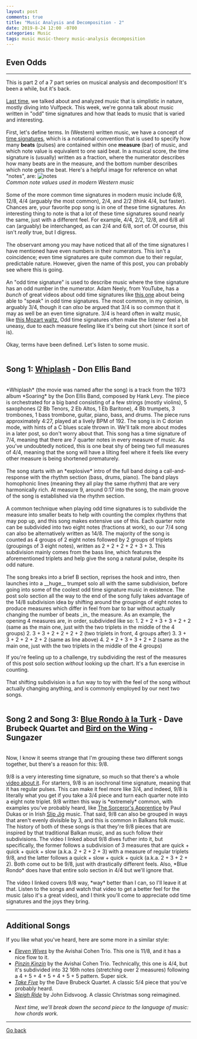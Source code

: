 ```yaml
---
layout: post
comments: true
title: "Music Analysis and Decomposition - 2"
date: 2019-8-24 12:00 -0700
categories: Music
tags: music music-theory music-analysis decomposition
---
```


## Even Odds
---

This is part 2 of a 7 part series on musical analysis and decomposition! It's been a while, but it's back.
<br><br>
<a href="/innermachinations/music/2019/07/20/Music-Decomp-Simplicity.html" target="_blank">Last time</a>,
we talked about and analyzed music that is simplistic in nature, mostly diving into Vulfpeck. This week,
we're gonna talk about music written in "odd" time signatures and how that leads to music that is varied
and interesting.
<br><br>
First, let's define terms. In (Western) written music, we have a concept of
<a href="https://en.wikipedia.org/wiki/Time_signature" target="_blank">time signatures</a>, which is a
notational convention that is used to specify how many __beats__ (pulses) are contained within one
__measure__ (bar) of music, and which note value is equivalent to one said beat. In a musical score,
the time signature is (usually) written as a fraction, where the numerator describes how many beats
are in the measure, and the bottom number describes which note gets the beat. Here's a helpful
image for reference on what "notes", are:
<img src="https://proxy.duckduckgo.com/iu/?u=http%3A%2F%2Fwww.paulchengviolin.com%2Fpaul%2520note%2520values.jpg&f=1" alt="notes">
<br>
*Common note values used in modern Western music*
<br><br>
Some of the more common time signatures in modern music include 6/8, 12/8, 4/4 (arguably the most common), 2/4, and 2/2 (think 4/4, but faster). Chances are, your favorite pop song is in one of these time signatures.
An interesting thing to note is that a lot of these time signatures sound nearly the same, just with a different feel. For example,
4/4, 2/2, 12/8, and 6/8 all can (arguably) be interchanged, as can 2/4 and 6/8, sort of. Of course, this isn't *really* true, but
I digress.
<br><br>
The observant among you may have noticed that all of the time signatures I have mentioned have even numbers in their numerators.
This isn't a coincidence; even time signatures are quite common due to their regular, predictable nature. However, given
the name of this post, you can probably see where this is going.
<br><br>
An "odd time signature" is used to describe music where the time signature has an odd number in the numerator. Adam Neely, from YouTube,
has a *bunch* of great videos about odd time signatures like <a href="https://invidio.us/watch?v=_K6_kPKtix4" target="_blank">this one</a> about being able to "speak" in odd time signatures.
The most common, in my opinion, is arguably 3/4, though it can *also* be argued that 3/4 is so common that it may as well be an even time signature.
3/4 is heard often in waltz music, like <a href="https://www.youtube.com/watch?v=CM3GJMHy_8g" target="_blank">this Mozart waltz.</a>
Odd time signatures often make the listener feel a bit uneasy, due to each measure feeling like it's being cut short (since it sort of is).
<br><br>
Okay, terms have been defined. Let's listen to some music.
<br><br>
## Song 1: <a href="https://invidio.us/watch?v=pCykgzrwIw0" target="_blank">Whiplash</a> - Don Ellis Band
<br>
*Whiplash* (the movie was named after the song) is a track from the 1973 album *Soaring* by the Don Ellis Band, composed by Hank Levy.
The piece is orchestrated for a big band consisting of a few strings (mostly violins), 5 saxophones (2 Bb Tenors, 2 Eb Altos, 1 Eb Baritone), 4 Bb trumpets, 3 trombones,
1 bass trombone, guitar, piano, bass, and drums. The piece runs approximately 4:27, played at a lively BPM of 192.
The song is in C dorian mode, with hints of a C blues scale thrown in. We'll talk more about modes in a later post, so don't
worry about that. This song has a time signature of 7/4, meaning that there are 7 quarter notes in every measure of music. As you've
undoubtedly noticed, this is one beat shy of being two full measures of 4/4, meaning that the song will have a lilting feel
where it feels like every other measure is being shortened prematurely.
<br><br>
The song starts with an *explosive* intro of the full band doing a call-and-response with the rhythm section (bass, drums, piano).
The band plays homophonic lines (meaning they all play the same rhythm) that are very harmonically rich.
At measure 9, around 0:17 into the song, the main groove of the song is established via the rhythm section.
<br><br>
A common technique when playing odd time signatures is to subdivide the measure into smaller beats to help with counting the complex
rhythms that may pop up, and this song makes extensive use of this. Each quarter note can be subdivided into two eight notes (fractions at work),
so our 7/4 song can also be alternatively written as 14/8. The majority of the song is counted as 4 groups of 2 eight notes followed by 2 groups of triplets (groupings of 3 eight notes), written as 2 + 2 + 2 + 2 + 3 + 3.
This subdivision mainly comes from the bass line, which features the aforementioned triplets and help give the song a natural pulse, despite its odd nature.
<br><br>
The song breaks into a brief B section, reprises the hook and intro, then launches into a __huge__ trumpet solo all with the same subdivision, before going into some of the coolest odd time signature music in existence.
The post solo section all the way to the end of the song fully takes advantage of the 14/8 subdivision idea by shifting around the
groupings of eight notes to produce measures which differ in feel from bar to bar without actually changing the number of beats _in_
the measure. As an example, the opening 4 measures are, in order, subdivided like so:
1. 2 + 2 + 3 + 3 + 2 + 2 (same as the main one, just with the two triplets in the middle of the 4 groups)
2. 3 + 3 + 2 + 2 + 2 + 2 (two triplets in front, 4 groups after)
3. 3 + 3 + 2 + 2 + 2 + 2 (same as line above)
4. 2 + 2 + 3 + 3 + 2 + 2 (same as the main one, just with the two triplets in the middle of the 4 groups)
<br>

If you're feeling up to a challenge, try subdividing the rest of the measures of this post solo section *without* looking up the chart. It's a fun exercise in counting.
<br><br>
That shifting subdivision is a fun way to toy with the feel of the song without actually changing anything, and is commonly employed
by our next two songs.
<br><br>
## Song 2 and Song 3: <a href="https://invidio.us/watch?v=vKNZqM0d-xo" target="_blank">Blue Rondo à la Turk</a> - Dave Brubeck Quartet and <a href="https://invidio.us/watch?v=1fVleqrHF0w" target="_blank">Bird on the Wing</a> - Sungazer
<br>
Now, I know it seems strange that I'm grouping these two different songs together, but there's a reason for this: 9/8.
<br><br>
9/8 is a very interesting time signature, so much so that there's a whole <a href="https://invidio.us/watch?v=oGN4juGQ-0A" target="_blank">video about it</a>.
For starters, 9/8 is an isochronal time signature, meaning that it has regular pulses. This can make it feel more like 3/4, and indeed,
9/8 is literally what you get if you take a 3/4 piece and turn each quarter note into a eight note triplet. 9/8 written this way
is *extremely* common, with examples you've probably heard, like <a href="https://invidio.us/watch?v=Gkj2QeogAsU" target="_blank">The Sorceror's Apprentice</a>
by Paul Dukas or in Irish <a href="https://invidio.us/watch?v=fyE3Mye-eks" target="_blank">Slip Jig</a> music. That said, 9/8 can also
be grouped in ways that aren't evenly divisible by 3, and this is common in Balkans folk music. The history of both of these songs is that
they're 9/8 pieces that are inspired by that traditional Balkan music, and as such follow their subdivisions. The video I linked about 9/8 dives futher into it, but
specifically, the former follows a subdivision of 3 measures that are quick + quick + quick + slow (a.k.a. 2 + 2 + 2 + 3)
with a measure of regular triplets 9/8, and the latter follows a quick + slow + quick + quick (a.k.a. 2 + 3 + 2 + 2).
Both come out to be 9/8, just with drastically different feels. Also, *Blue Rondo* does have that entire solo section in 4/4 but we'll ignore that.
<br><br>
The video I linked covers 9/8 way, *way* better than I can, so I'll leave it at that. Listen to the songs and watch that video to get
a better feel for the music (also it's a great video), and I think you'll come to appreciate odd time signatures and the joys they bring.

---

## Additional Songs
If you like what you've heard, here are some more in a similar style:
* [*Eleven Wives*](https://invidio.us/watch?v=9n3g2xhJqx8) by the Avishai Cohen Trio. This one is 11/8, and it has a nice flow to it.
* [*Pinzin Kinzin*](https://invidio.us/watch?v=D6KYbpDditU) by the Avishai Cohen Trio. Technically, this one is 4/4, but it's subdivided
  into 32 16th notes (stretching over 2 measures) following a 4 + 5 + 4 + 5 + 4 + 5 + 5 pattern. Super sick.
* [*Take Five*](https://invidio.us/watch?v=vmDDOFXSgAs) by the Dave Brubeck Quartet. A classic 5/4 piece that you've probably heard.
* [*Sleigh Ride*](https://www.invidio.us/watch?v=-ZggJNsAuIw) by John Eidsvoog. A classic Christmas song reimagined.
<br><br>
*Next time, we'll break down the second piece to the language of music: how chords work.*

---
[Go back](/innermachinations)

